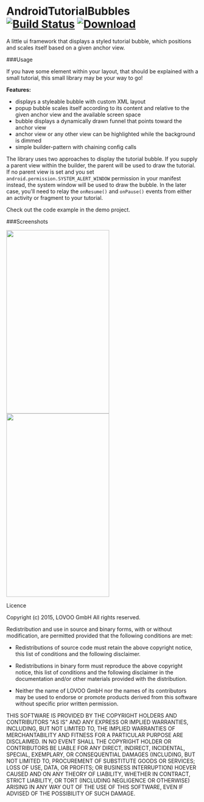 # AndroidTutorialBubbles [![Build Status](https://travis-ci.org/Lovoo/android-tutorial-bubbles.svg)](https://travis-ci.org/Lovoo/android-tutorial-bubbles) [![Download](https://api.bintray.com/packages/lovoo/maven/AndroidTutorialBubbles/images/download.svg) ](https://bintray.com/lovoo/maven/AndroidTutorialBubbles/_latestVersion)
A little ui framework that displays a styled tutorial bubble, which positions and scales itself based on a given anchor view.

###Usage

If you have some element within your layout, that should be explained with a small tutorial, this small library may be your way to go! 

__Features:__
* displays a styleable bubble with custom XML layout
* popup bubble scales itself according to its content and relative to the given anchor view and the available screen space
* bubble displays a dynamically drawn funnel that points toward the anchor view
* anchor view or any other view can be highlighted while the background is dimmed
* simple builder-pattern with chaining config calls

The library uses two approaches to display the tutorial bubble. If you supply a parent view within the builder, the parent will be used to draw the tutorial. 
If no parent view is set and you set `android.permission.SYSTEM_ALERT_WINDOW` permission in your manifest instead, the system window will be used to draw the bubble. In the later case, you'll need to relay the `onResume()` and `onPause()` events from either an activity or fragment to your tutorial. 

Check out the code example in the demo project.

###Screenshots

<img src="https://github.com/Lovoo/android-tutorial-bubbles/blob/master/screen1.png?raw=true" width="270" height="480" />
<img src="https://github.com/Lovoo/android-tutorial-bubbles/blob/master/screen2.png?raw=true" width="270" height="480" />


Licence

Copyright (c) 2015, LOVOO GmbH
All rights reserved.

Redistribution and use in source and binary forms, with or without
modification, are permitted provided that the following conditions are met:

* Redistributions of source code must retain the above copyright notice, this
  list of conditions and the following disclaimer.

* Redistributions in binary form must reproduce the above copyright notice,
  this list of conditions and the following disclaimer in the documentation
  and/or other materials provided with the distribution.

* Neither the name of LOVOO GmbH nor the names of its
  contributors may be used to endorse or promote products derived from
  this software without specific prior written permission.

THIS SOFTWARE IS PROVIDED BY THE COPYRIGHT HOLDERS AND CONTRIBUTORS "AS IS"
AND ANY EXPRESS OR IMPLIED WARRANTIES, INCLUDING, BUT NOT LIMITED TO, THE
IMPLIED WARRANTIES OF MERCHANTABILITY AND FITNESS FOR A PARTICULAR PURPOSE ARE
DISCLAIMED. IN NO EVENT SHALL THE COPYRIGHT HOLDER OR CONTRIBUTORS BE LIABLE
FOR ANY DIRECT, INDIRECT, INCIDENTAL, SPECIAL, EXEMPLARY, OR CONSEQUENTIAL
DAMAGES (INCLUDING, BUT NOT LIMITED TO, PROCUREMENT OF SUBSTITUTE GOODS OR
SERVICES; LOSS OF USE, DATA, OR PROFITS; OR BUSINESS INTERRUPTION) HOEVER
CAUSED AND ON ANY THEORY OF LIABILITY, WHETHER IN CONTRACT, STRICT LIABILITY,
OR TORT (INCLUDING NEGLIGENCE OR OTHERWISE) ARISING IN ANY WAY OUT OF THE USE
OF THIS SOFTWARE, EVEN IF ADVISED OF THE POSSIBILITY OF SUCH DAMAGE.
